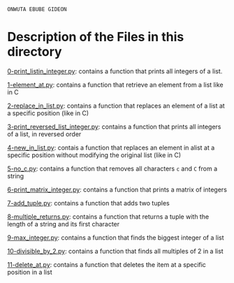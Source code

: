 ```
ONWUTA EBUBE GIDEON
```

# Description of the Files in this directory

[0-print_listin_integer.py](./0-print_list_integer.py): contains a function that prints all integers of a list.


[1-element_at.py](./1-element_at.py): contains a function that retrieve an element from a list like in C


[2-replace_in_list.py](./2-replace_in_list.py): contains a function that replaces an element of a list at a specific position (like in C)



[3-print_reversed_list_integer.py](./3-print_reversed_list_integer.py): contains a function that prints all integers of a list, in reversed order



[4-new_in_list.py](./4-new_in_list.py): contais a function that replaces an element in alist at a specific position without modifying the original list (like in C)



[5-no_c.py](./5-no_c.py): contains a function that removes all characters `c` and `C` from a string



[6-print_matrix_integer.py](./6-print_matrix_integer.py): contains a function that prints a matrix of integers



[7-add_tuple.py](./7-add_tuple.py): contains a function that adds two tuples



[8-multiple_returns.py](./8-multiple_returns.py): contains a function that returns a tuple with the length of a string and its first character



[9-max_integer.py](./9-max_integer.py): contains a function that finds the biggest integer of a list



[10-divisible_by_2.py](./10-divisible_by_2.py): contains a function that finds all multiples of 2 in a list



[11-delete_at.py](./11-delete_at.py): contains a function that deletes the item at a specific position in a list
